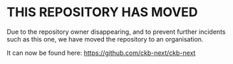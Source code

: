 # THIS REPOSITORY HAS MOVED
Due to the repository owner disappearing, and to prevent further incidents such as this one, we have moved the repository to an organisation.

It can now be found here:
https://github.com/ckb-next/ckb-next
